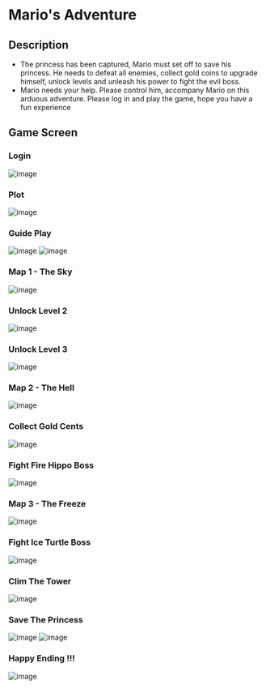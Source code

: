 # Mario's Adventure
## Description
- The princess has been captured, Mario must set off to save his princess. He needs to defeat all enemies, collect gold coins to upgrade himself, unlock levels and unleash his power to fight the evil boss.
- Mario needs your help. Please control him, accompany Mario on this arduous adventure. Please log in and play the game, hope you have a fun experience
## Game Screen
### Login
![image](https://github.com/John0209/GameMario_PRU_Semester7/assets/113121915/35c195cf-c9c4-43a7-b522-48f444129cc5)
### Plot
![image](https://github.com/John0209/GameMario_PRU_Semester7/assets/113121915/3f023f2d-70a7-4d1e-9a8f-7495e913a78e)
### Guide Play
![image](https://github.com/John0209/GameMario_PRU_Semester7/assets/113121915/7f081506-c848-467c-a572-3a12e1e8316b)
![image](https://github.com/John0209/GameMario_PRU_Semester7/assets/113121915/6c53aeb8-f8a2-435f-97e8-feeeb504b269)
### Map 1 - The Sky
![image](https://github.com/John0209/GameMario_PRU_Semester7/assets/113121915/c218fdfd-3b2a-4c2b-a153-b90f8b0cef35)
### Unlock Level 2
![image](https://github.com/John0209/GameMario_PRU_Semester7/assets/113121915/db983ef4-26ff-482d-92eb-33672cc12ec5)
### Unlock Level 3
![image](https://github.com/John0209/GameMario_PRU_Semester7/assets/113121915/9072649a-8d1e-41aa-bd84-8c79ca10b1d6)
### Map 2 - The Hell
![image](https://github.com/John0209/GameMario_PRU_Semester7/assets/113121915/c4215c40-5619-45b6-b0d4-eb5083468c85)
### Collect Gold Cents
![image](https://github.com/John0209/GameMario_PRU_Semester7/assets/113121915/e4d44d99-1e04-463f-abd1-62a5669c2090)
### Fight Fire Hippo Boss
![image](https://github.com/John0209/GameMario_PRU_Semester7/assets/113121915/21306250-5826-4bd8-aa41-f8cf7bf3c7ff)
### Map 3 - The Freeze
![image](https://github.com/John0209/GameMario_PRU_Semester7/assets/113121915/b009a5b8-dfea-41d5-b083-06fbc0046083)
### Fight Ice Turtle Boss
![image](https://github.com/John0209/GameMario_PRU_Semester7/assets/113121915/30bbd6de-8ec0-463c-a284-7a502a7338de)
### Clim The Tower
![image](https://github.com/John0209/GameMario_PRU_Semester7/assets/113121915/8e6f685e-454d-4501-84a1-60d8d67a03c2)
### Save The Princess
![image](https://github.com/John0209/GameMario_PRU_Semester7/assets/113121915/a805cdc9-091b-4b9f-bdfe-894f901e8fb8)
![image](https://github.com/John0209/GameMario_PRU_Semester7/assets/113121915/73a24608-43e6-4d7e-9999-0abeca43ced5)
### Happy Ending !!!
![image](https://github.com/John0209/GameMario_PRU_Semester7/assets/113121915/6fe9b044-db8a-4419-a5ba-ac8d0146c3ca)







